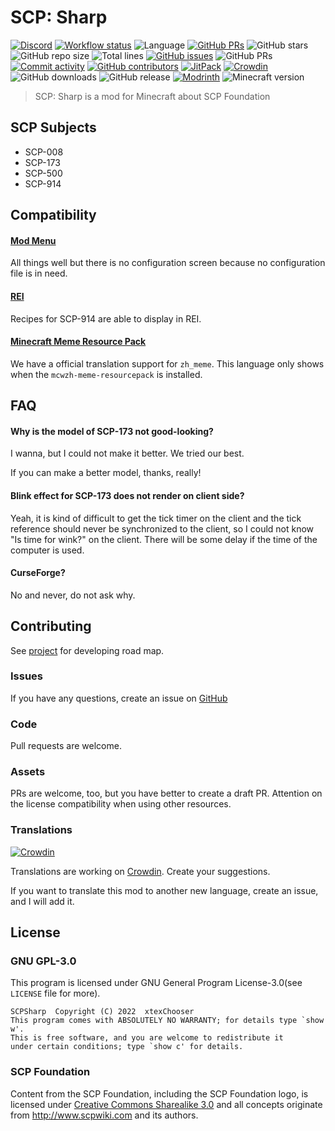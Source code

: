 # SCP: Sharp

[![Discord](https://img.shields.io/discord/895905824239669258?logo=discord&style=flat-square)](https://discord.gg/EerxhNx3fR) [![Workflow status](https://img.shields.io/github/workflow/status/xtexChooser/scp-sharp/Build/main?style=flat-square&logo=github-actions)](https://github.com/xtexChooser/scp-sharp/actions) ![Language](https://img.shields.io/badge/language-kotlin-7f52ff?style=flat-square&logo=kotlin) [![GitHub PRs](https://img.shields.io/badge/license-GPL--3.0-informational?style=flat-square)](https://github.com/xtexChooser/scp-sharp/pulls)  ![GitHub stars](https://img.shields.io/github/stars/xtexChooser/scp-sharp?logo=github&style=flat-square) ![GitHub repo size](https://img.shields.io/github/repo-size/xtexChooser/scp-sharp?style=flat-square) ![Total lines](https://img.shields.io/tokei/lines/github/xtexChooser/scp-sharp?style=flat-square) [![GitHub issues](https://img.shields.io/github/issues/xtexChooser/scp-sharp?style=flat-square)](https://github.com/xtexChooser/scp-sharp/issues) ![GitHub PRs](https://img.shields.io/github/issues-pr/xtexChooser/scp-sharp?style=flat-square) [![Commit activity](https://img.shields.io/github/commit-activity/m/xtexChooser/scp-sharp?style=flat-square)](https://github.com/xtexChooser/scp-sharp/commits/main) [![GitHub contributors](https://img.shields.io/github/contributors/xtexChooser/scp-sharp?style=flat-square)](https://github.com/xtexChooser/scp-sharp/graphs/contributors) [![JitPack](https://img.shields.io/jitpack/v/github/xtexChooser/scp-sharp?style=flat-square)](https://jitpack.io/#xtexChooser/scp-sharp) [![Crowdin](https://img.shields.io/badge/translate-crowdin-brightgreen?style=flat-square&logo=crowdin)](https://crowdin.com/project/scp-sharp) ![GitHub downloads](https://img.shields.io/github/downloads/xtexChooser/scp-sharp/total?logo=github&style=flat-square) ![GitHub release](https://img.shields.io/github/v/release/xtexChooser/scp-sharp?display_name=tag&include_prereleases&logo=github&style=flat-square) [![Modrinth](https://img.shields.io/badge/modrinth-download-green?style=flat-square)](https://modrinth.com/mod/scp-sharp) ![Minecraft version](https://img.shields.io/badge/minecraft-1.18.1-brightgreen?style=flat-square&logo=mojang-studios)

> SCP: Sharp is a mod for Minecraft about SCP Foundation

## SCP Subjects

- SCP-008
- SCP-173
- SCP-500
- SCP-914

## Compatibility

#### [Mod Menu](https://github.com/TerraformersMC/ModMenu)

All things well but there is no configuration screen because no configuration file is in need.

#### [REI](https://github.com/shedaniel/RoughlyEnoughItems)

Recipes for SCP-914 are able to display in REI.

#### [Minecraft Meme Resource Pack](https://github.com/Teahouse-Studios/mcwzh-meme-resourcepack)

We have a official translation support for `zh_meme`. This language only shows when the `mcwzh-meme-resourcepack` is installed.

## FAQ

#### Why is the model of SCP-173 not good-looking?

I wanna, but I could not make it better. We tried our best.

If you can make a better model, thanks, really!

#### Blink effect for SCP-173 does not render on client side?

Yeah, it is kind of difficult to get the tick timer on the client and the tick reference should never be synchronized to the client, so I could not know "Is time for wink?" on the client. There will be some delay if the time of the computer is used.

#### CurseForge?

No and never, do not ask why.

## Contributing

See [project](https://github.com/users/xtexChooser/projects/1) for developing road map.

### Issues

If you have any questions, create an issue on [GitHub](https://github.com/xtexChooser/scp-sharp/issues/new/choose)

### Code

Pull requests are welcome.

### Assets

PRs are welcome, too, but you have better to create a draft PR. Attention on the license compatibility when using other resources.

### Translations

[![Crowdin](https://badges.crowdin.net/scp-sharp/localized.svg)](https://crowdin.com/project/scp-sharp)

Translations are working on [Crowdin](https://crowdin.com/project/scp-sharp). Create your suggestions.

If you want to translate this mod to another new language, create an issue, and I will add it.

## License

### GNU GPL-3.0

This program is licensed under GNU General Program License-3.0(see `LICENSE` file for more).

```
SCPSharp  Copyright (C) 2022  xtexChooser
This program comes with ABSOLUTELY NO WARRANTY; for details type `show w'.
This is free software, and you are welcome to redistribute it
under certain conditions; type `show c' for details.
```

### SCP Foundation

Content from the SCP Foundation, including the SCP Foundation logo, is licensed under [Creative Commons Sharealike 3.0](https://creativecommons.org/licenses/by-sa/3.0/) and all concepts originate from http://www.scpwiki.com and its authors.

